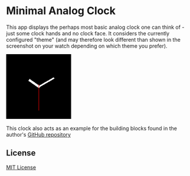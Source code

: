 # Minimal Analog Clock #

This app displays the perhaps most basic analog clock one can think of - just
some clock hands and no clock face. It considers the currently configured
"theme" (and may therefore look different than shown in the screenshot on your
watch depending on which theme you prefer).


![](app-screenshot.png)

This clock also acts as an example for the building blocks found in the author's
[GitHub repository](https://github.com/rozek/banglejs-2-activities)

## License ##

[MIT License](LICENSE)
